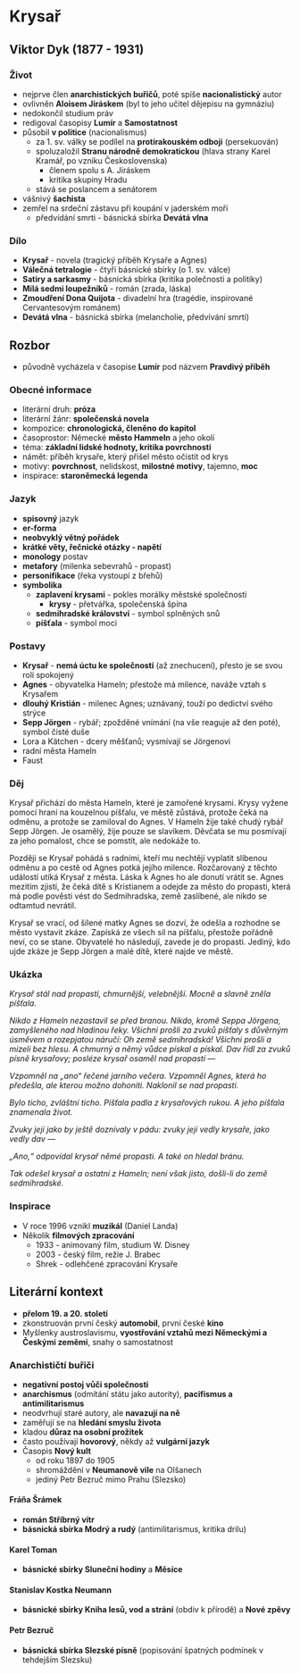 # Krysař

## Viktor Dyk (1877 - 1931)

### Život
- nejprve člen **anarchistických buřičů**, poté spíše **nacionalistický** autor
- ovlivněn **Aloisem Jiráskem** (byl to jeho učitel dějepisu na gymnáziu)
- nedokončil studium práv
- redigoval časopisy **Lumír** a **Samostatnost**
- působil **v politice** (nacionalismus)
  - za 1. sv. války se podílel na **protirakouském odboji** (persekuován)
  - spoluzaložil **Stranu národně demokratickou** (hlava strany Karel Kramář, po vzniku Československa)
    - členem spolu s A. Jiráskem
    - kritika skupiny Hradu
  - stává se poslancem a senátorem
- vášnivý **šachista**
- zemřel na srdeční zástavu při koupání v jaderském moři
  - předvídání smrti - básnická sbírka **Devátá vlna**

### Dílo
- **Krysař** - novela (tragický příběh Krysaře a Agnes)
- **Válečná tetralogie** - čtyři básnické sbírky (o 1. sv. válce)
- **Satiry a sarkasmy** - básnická sbírka (kritika polečnosti a politiky)
- **Milá sedmi loupežníků** - román (zrada, láska)
- **Zmoudření Dona Quijota** - divadelní hra (tragédie, inspirované Cervantesovým románem)
- **Devátá vlna** - básnická sbírka (melancholie, předvívání smrti)

## Rozbor
- původně vycházela v časopise **Lumír** pod názvem **Pravdivý příběh**  

### Obecné informace
- literární druh: **próza**
- literární žánr: **společenská novela**  
- kompozice: **chronologická, členěno do kapitol**
- časoprostor: Německé **město Hammeln** a jeho okolí
- téma: **základní lidské hodnoty, kritika povrchnosti**
- námět: příběh krysaře, který přišel město očistit od krys
- motivy: **povrchnost**, nelidskost, **milostné motivy**, tajemno, **moc**  
- inspirace: **staroněmecká legenda**

### Jazyk
- **spisovný** jazyk
- **er-forma**
- **neobvyklý větný pořádek**
- **krátké věty, řečnické otázky - napětí**
- **monology** postav  
- **metafory** (milenka sebevrahů - propast)
- **personifikace** (řeka vystoupí z břehů)
- **symbolika**
  - **zaplavení krysami** - pokles morálky městské společnosti
    - **krysy** - přetvářka, společenská špína
  - **sedmihradské království** - symbol splněných snů
  - **píšťala** - symbol moci

### Postavy
- **Krysař** - **nemá úctu ke společnosti** (až znechucení), přesto je se svou rolí spokojený
- **Agnes** - obyvatelka Hameln; přestože má milence, naváže vztah s Krysařem
- **dlouhý Kristián** - milenec Agnes; uznávaný, touží po dedictví svého strýce
- **Sepp Jörgen** - rybář; zpožděné vnímání (na vše reaguje až den poté), symbol čisté duše
- Lora a Kätchen - dcery měšťanů; vysmívají se Jörgenovi
- radní města Hameln
- Faust

### Děj
Krysař přichází do města Hameln, které je zamořené krysami. Krysy vyžene pomocí hraní na kouzelnou píšťalu, ve městě zůstává, protože čeká na odměnu, a protože se zamiloval do Agnes. V Hameln žije také chudý rybář Sepp Jörgen. Je osamělý, žije pouze se slavíkem. Děvčata se mu posmívají za jeho pomalost, chce se pomstít, ale nedokáže to.

Později se Krysař pohádá s radními, kteří mu nechtějí vyplatit slíbenou odměnu a po cestě od Agnes potká jejího milence. Rozčarovaný z těchto událostí utíká Krysař z města. Láska k Agnes ho ale donutí vrátit se. Agnes mezitím zjistí, že čeká dítě s Kristianem a odejde za město do propasti, která má podle pověsti vést do Sedmihradska, země zaslíbené, ale nikdo se odtamtud nevrátil.

Krysař se vrací, od šílené matky Agnes se dozví, že odešla a rozhodne se město vystavit zkáze. Zapíská ze všech sil na píšťalu, přestože pořádně neví, co se stane. Obyvatelé ho následují, zavede je do propasti. Jediný, kdo ujde zkáze je Sepp Jörgen a malé dítě, které najde ve městě.

### Ukázka
_Krysař stál nad propastí, chmurnější, velebnější. Mocně a slavně zněla píšťala._

_Nikdo z Hameln nezastavil se před branou. Nikdo, kromě Seppa Jörgena, zamyšleného nad hladinou řeky. Všichni prošli za zvuků píšťaly s důvěrným úsměvem a rozepjatou náručí: Oh země sedmihradská! Všichni prošli a mizeli bez hlesu. A chmurný a němý vůdce pískal a pískal. Dav řídl za zvuků písně krysařovy; posléze krysař osaměl nad propastí —_

_Vzpomněl na „ano“ řečené jarního večera. Vzpomněl Agnes, která ho předešla, ale kterou možno dohoniti. Naklonil se nad propastí._

_Bylo ticho, zvláštní ticho. Píšťala padla z krysařových rukou. A jeho píšťala znamenala život._

_Zvuky její jako by ještě doznívaly v pádu: zvuky její vedly krysaře, jako vedly dav —_

_„Ano,“ odpovídal krysař němé propasti. A také on hledal bránu._

_Tak odešel krysař a ostatní z Hameln; není však jisto, došli-li do země sedmihradské._

### Inspirace
- V roce 1996 vznikl **muzikál** (Daniel Landa)
- Několik **filmových zpracování**
  - 1933 - animovaný film, studium W. Disney
  - 2003 - český film, režie J. Brabec
  - Shrek - odlehčené zpracování Krysaře

## Literární kontext
- **přelom 19. a 20. století**
- zkonstruován první český **automobil**, první české **kino**
- Myšlenky austroslavismu, **vyostřování vztahů mezi Německými a Českými zeměmi**, snahy o samostatnost

### Anarchističtí buřiči
- **negativní postoj vůči společnosti**
- **anarchismus** (odmítání státu jako autority), **pacifismus a antimilitarismus**
- neodvrhují staré autory, ale **navazují na ně**
- zaměřují se na **hledání smyslu života**
- kladou **důraz na osobní prožitek**
- často používají **hovorový**, někdy až **vulgární jazyk**
- Časopis **Nový kult**
  - od roku 1897 do 1905
  - shromáždění v **Neumanově vile** na Olšanech
  - jediný Petr Bezruč mimo Prahu (Slezsko)

#### Fráňa Šrámek
- **román Stříbrný vítr**
- **básnická sbírka Modrý a rudý** (antimilitarismus, kritika drilu)

#### Karel Toman
- **básnické sbírky Sluneční hodiny** a **Měsíce**

#### Stanislav Kostka Neumann
- **básnické sbírky Kniha lesů, vod a strání** (obdiv k přírodě) a **Nové zpěvy**

#### Petr Bezruč
- **básnická sbírka Slezské písně** (popisování špatných podmínek v tehdejším Slezsku)
